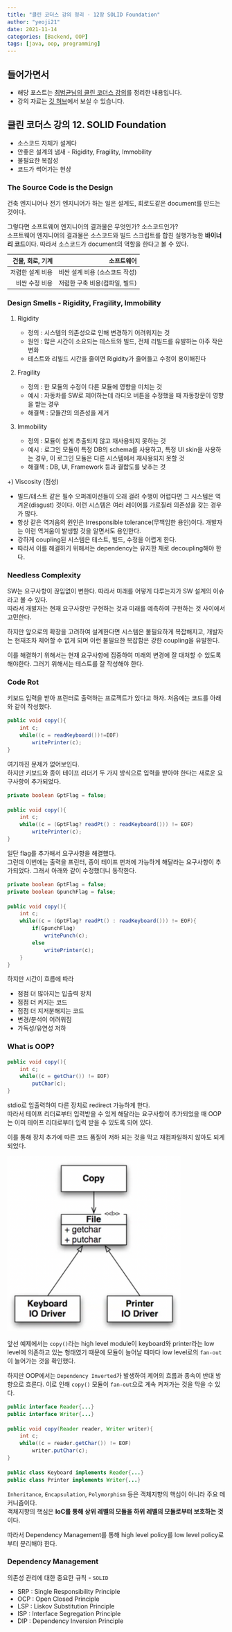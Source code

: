 ```yaml
---
title: "클린 코더스 강의 정리 - 12장 SOLID Foundation"
author: "yeoji21"
date: 2021-11-14
categories: [Backend, OOP]
tags: [java, oop, programming]
---
```


## 들어가면서

- 해당 포스트는 [최범균님의 클린 코더스 강의](https://www.youtube.com/watch?v=60lLSe1phks)를 정리한 내용입니다. 
- 강의 자료는 [깃 허브](https://github.com/msbaek/clean-coders-2013)에서 보실 수 있습니다.

## 클린 코더스 강의 12. SOLID Foundation
- 소스코드 자체가 설계다
- 안좋은 설계의 냄새 - Rigidity, Fragility, Immobility
- 불필요한 복잡성
- 코드가 썩어가는 현상

### The Source Code is the Design
건축 엔지니어나 전기 엔지니어가 하는 일은 설계도, 회로도같은 document를 만드는 것이다. 

그렇다면 소프트웨어 엔지니어의 결과물은 무엇인가? 소스코드인가?  
소프트웨어 엔지니어의 결과물은 소스코드와 빌드 스크립트를 합친 실행가능한 **바이너리 코드**이다. 따라서 소스코드가 document의 역할을 한다고 볼 수 있다.

|건물, 회로, 기계|소프트웨어|
|--:|--:|
|저렴한 설계 비용|비싼 설계 비용 (소스코드 작성)|
|비싼 수정 비용|저렴한 구축 비용(컴파일, 빌드)|

### Design Smells - Rigidity, Fragility, Immobility

1. Rigidity
    - 정의 :  시스템의 의존성으로 인해 변경하기 어려워지는 것 
    - 원인 : 많은 시간이 소요되는 테스트와 빌드, 전체 리빌드를 유발하는 아주 작은 변화
    - 테스트와 리빌드 시간을 줄이면 Rigidity가 줄어들고 수정이 용이해진다

2. Fragility
    - 정의 : 한 모듈의 수정이 다른 모듈에 영향을 미치는 것
    - 예시 : 자동차를 SW로 제어하는데 라디오 버튼을 수정했을 때 자동창문이 영향을 받는 경우
    - 해결책 : 모듈간의 의존성을 제거

3. Immobility
    - 정의 : 모듈이 쉽게 추출되지 않고 재사용되지 못하는 것
    - 예시 : 로그인 모듈이 특정 DB의 schema를 사용하고, 특정 UI skin을 사용하는 경우, 이 로그인 모듈은 다른 시스템에서 재사용되지 못할 것
    - 해결책 : DB, UI, Framework 등과 결합도를 낮추는 것

+) Viscosity (점성)
- 빌드/테스트 같은 필수 오퍼레이션들이 오래 걸려 수행이 어렵다면 그 시스템은 역겨운(disgust) 것이다. 이런 시스템은 여러 레이어를 가로질러 의존성을 갖는 경우가 많다. 
- 항상 같은 역겨움의 원인은 Irresponsible tolerance(무책임한 용인)이다. 개발자는 이런 역겨움이 발생할 것을 알면서도 용인한다. 
- 강하게 coupling된 시스템은 테스트, 빌드, 수정을 어렵게 한다. 
- 따라서 이를 해결하기 위해서는 dependency는 유지한 채로 decoupling해야 한다.


### Needless Complexity
SW는 요구사항이 끊임없이 변한다. 따라서 미래를 어떻게 다루는지가 SW 설계의 이슈라고 볼 수 있다.  
따라서 개발자는 현재 요구사항만 구현하는 것과 미래를 예측하여 구현하는 것 사이에서 고민한다. 

하지만 앞으로의 확장을 고려하여 설계한다면 시스템은 불필요하게 복잡해지고, 개발자는 현재조차 제어할 수 없게 되며 이런 불필요한 복잡함은 강한 coupling을 유발한다. 

이를 해결하기 위해서는 현재 요구사항에 집중하여 미래의 변경에 잘 대처할 수 있도록 해야한다. 그러기 위해서는 테스트를 잘 작성해야 한다.

### Code Rot
키보드 입력을 받아 프린터로 출력하는 프로젝트가 있다고 하자. 처음에는 코드를 아래와 같이 작성했다.
```java
public void copy(){
    int c;
    while((c = readKeyboard())!=EOF)
        writePrinter(c);
}
```
여기까진 문제가 없어보인다.  
하지만 키보드와 종이 테이프 리더기 두 가지 방식으로 입력을 받아야 한다는 새로운 요구사항이 추가되었다. 
```java
private boolean GptFlag = false;

public void copy(){
    int c;
    while((c = (GptFlag? readPt() : readKeyboard())) != EOF)
        writePrinter(c);
}
```
일단 flag를 추가해서 요구사항을 해결했다.  
그런데 이번에는 출력을 프린터, 종이 테이프 펀처에 가능하게 해달라는 요구사항이 추가되었다. 그래서 아래와 같이 수정했더니 동작한다. 

```java
private boolean GptFlag = false;
private boolean GpunchFlag = false;

public void copy(){
    int c;
    while((c = (GptFlag? readPt() : readKeyboard())) != EOF){
        if(GpunchFlag)
            writePunch(c);
        else
            writePrinter(c);
    }
}
```

하지만 시간이 흐름에 따라
- 점점 더 많아지는 입출력 장치
- 점점 더 커지는 코드 
- 점점 더 지저분해지는 코드
- 변경/분석이 어려워짐
- 가독성/유연성 저하

### What is OOP?

```java
public void copy(){
    int c;
    while((c = getChar()) != EOF)
        putChar(c);
}
```

stdio로 입출력하여 다른 장치로 redirect 가능하게 한다.  
따라서 테이프 리더로부터 입력받을 수 있게 해달라는 요구사항이 추가되었을 때 OOP는 이미 테이프 리더로부터 입력 받을 수 있도록 되어 있다.

이를 통해 장치 추가에 따른 코드 품질이 저하 되는 것을 막고 재컴파일하지 않아도 되게 되었다. 

<img src="assets/../../../assets/img/baek/12.png" width=400>

앞선 예제에서는 `copy()`라는 high level module이 keyboard와 printer라는 low level에 의존하고 있는 형태였기 때문에 모듈이 늘어날 때마다 low level로의 `fan-out`이 늘어가는 것을 확인했다. 

하지만 OOP에서는 `Dependency Inverted`가 발생하여 제어의 흐름과 종속이 반대 방향으로 흐른다. 이로 인해 `copy()` 모듈이 `fan-out`으로 계속 커져가는 것을 막을 수 있다.

```java
public interface Reader{...}
public interface Writer{...}

public void copy(Reader reader, Writer writer){
    int c;
    while((c = reader.getChar()) != EOF)
        writer.putChar(c);
}

public class Keyboard implements Reader{...}
public class Printer implements Writer{...}
```

`Inheritance`, `Encapsulation`, `Polymorphism` 등은 객체지향의 핵심이 아니라 주요 메커니즘이다.  
객체지향의 핵심은 **IoC를 통해 상위 레벨의 모듈을 하위 레벨의 모듈로부터 보호하는 것**이다. 

따라서 Dependency Management를 통해 high level policy를 low level policy로부터 분리해야 한다.


### Dependency Management
의존성 관리에 대한 중요한 규칙 - `SOLID`
- SRP : Single Responsibility Principle
- OCP : Open Closed Principle
- LSP : Liskov Substitution Principle
- ISP : Interface Segregation Principle
- DIP : Dependency Inversion Principle

